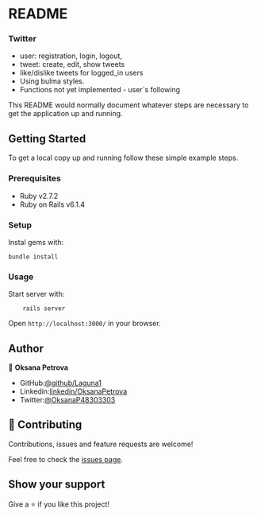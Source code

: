 # README

### Twitter 
- user: registration, login, logout, 
- tweet: create, edit, show tweets
- like/dislike tweets for logged_in users
- Using bulma styles.
- Functions not yet implemented - user`s following

This README would normally document whatever steps are necessary to get the
application up and running.

## Getting Started

To get a local copy up and running follow these simple example steps.


### Prerequisites

- Ruby v2.7.2
- Ruby on Rails v6.1.4

### Setup

Instal gems with:

```
bundle install
```

### Usage

Start server with:

```
    rails server
```

Open `http://localhost:3000/` in your browser.

## Author

👤 **Oksana Petrova**

- GitHub:[@github/Laguna1](https://github.com/Laguna1)
- Linkedin:[linkedin/OksanaPetrova](https://www.linkedin.com/in/oksana-petrova/)
- Twitter:[@OksanaP48303303](https://twitter.com/OksanaP48303303)

## 🤝 Contributing

Contributions, issues and feature requests are welcome!

Feel free to check the [issues page](https://github.com/Laguna1/t-w-itter/issues).

## Show your support

Give a ⭐️ if you like this project!
